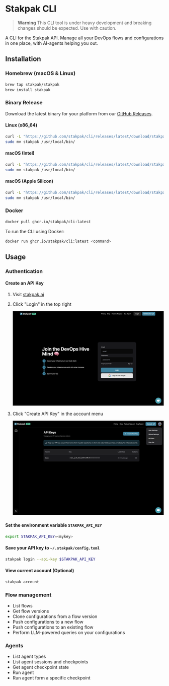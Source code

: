 # Stakpak CLI

> **Warning**
> This CLI tool is under heavy development and breaking changes should be expected. Use with caution.

A CLI for the Stakpak API. Manage all your DevOps flows and configurations in one place, with AI-agents helping you out.

## Installation

### Homebrew (macOS & Linux)

```bash
brew tap stakpak/stakpak
brew install stakpak
```

### Binary Release

Download the latest binary for your platform from our [GitHub Releases](https://github.com/stakpak/cli/releases).

#### Linux (x86_64)

```bash
curl -L "https://github.com/stakpak/cli/releases/latest/download/stakpak-linux-x86_64.tar.gz" | tar xz
sudo mv stakpak /usr/local/bin/
```

#### macOS (Intel)

```bash
curl -L "https://github.com/stakpak/cli/releases/latest/download/stakpak-darwin-x86_64.tar.gz" | tar xz
sudo mv stakpak /usr/local/bin/
```

#### macOS (Apple Silicon)

```bash
curl -L "https://github.com/stakpak/cli/releases/latest/download/stakpak-darwin-aarch64.tar.gz" | tar xz
sudo mv stakpak /usr/local/bin/
```

### Docker

```bash
docker pull ghcr.io/stakpak/cli:latest
```

To run the CLI using Docker:

```bash
docker run ghcr.io/stakpak/cli:latest <command>
```

## Usage

### Authentication

#### Create an API Key

1. Visit [stakpak.ai](https://stakpak.ai)
2. Click "Login" in the top right

   <img src="assets/login.png" width="800">

3. Click "Create API Key" in the account menu

   <img src="assets/apikeys.png" width="800">

#### Set the environment variable `STAKPAK_API_KEY`

```bash
export STAKPAK_API_KEY=<mykey>
```

#### Save your API key to `~/.stakpak/config.toml`

```bash
stakpak login --api-key $STAKPAK_API_KEY
```

#### View current account (Optional)

```bash
stakpak account
```

### Flow management

- List flows
- Get flow versions
- Clone configurations from a flow version
- Push configurations to a new flow
- Push configurations to an existing flow
- Perform LLM-powered queries on your configurations

### Agents

- List agent types
- List agent sessions and checkpoints
- Get agent checkpoint state
- Run agent
- Run agent form a specific checkpoint
